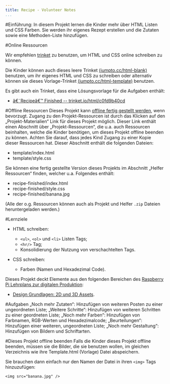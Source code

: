 ```yaml
---
title: Recipe - Volunteer Notes
...
```


#Einführung:
In diesem Projekt lernen die Kinder mehr über HTML Listen und CSS Farben. Sie werden ihr eigenes Rezept erstellen und die Zutaten sowie eine Methoden-Liste hinzufügen.

#Online Ressourcen

Wir empfehlen [trinket](https://trinket.io/) zu benutzen, um HTML und CSS online schreiben zu können.

Die Kinder können auch dieses leere Trinket [(jumpto.cc/html-blank)](http://jumpto.cc/html-blank) benutzen, um ihr eigenes HTML und CSS zu schreiben oder alternativ können sie dieses Vorlage-Trinket [(jumpto.cc/html-template)](http://jumpto.cc/html-template) benutzen.

Es gibt auch ein Trinket, dass eine Lösungsvorlage für die Aufgaben enthält:

+ [â€˜Recipeâ€™ Finished -- trinket.io/html/c0fd9b40cd](https://trinket.io/html/c0fd9b40cd)

#Offline Ressourcen
Dieses Projekt kann [offline fertig gestellt werden](https://www.codeclubprojects.org/en-GB/resources/webdev-working-offline/), wenn bevorzugt. Zugang zu den Projekt-Ressourcen ist durch das Klicken auf den „Projekt-Materialien“ Link für dieses Projekt möglich. Dieser Link enthält einen Abschnitt über „Projekt-Ressourcen“, die u.a. auch Ressourcen beinhalten, welche die Kinder benötigen, um dieses Projekt offline beenden zu können. Achten Sie darauf, dass jedes Kind Zugang zu einer Kopie dieser Ressourcen hat. Dieser Abschnitt enthält die folgenden Dateien:

+ template/index.html
+ template/style.css

Sie können eine fertig gestellte Version dieses Projekts im Abschnitt „Helfer Ressourcen“ finden, welcher u.a. Folgendes enthält:

+ recipe-finished/index.html
+ recipe-finished/style.css
+ recipe-finished/banana.jpg

(Alle der o.g. Ressourcen können auch als Projekt und Helfer `.zip` Dateien heruntergeladen werden.)

#Lernziele
+ HTML schreiben:
	+ `<ul>`, `<ol>` und `<li>` Listen Tags;
	+ `<hr/>` Tag;
	+ Konsolidierung der Nutzung von verschachtelten Tags.

+ CSS schreiben:
	+ Farben (Namen und Hexadezimal Code).

Dieses Projekt deckt Elemente aus den folgenden Bereichen des [Raspberry Pi Lehrplans zur digitalen Produktion](http://rpf.io/curriculum):

+ [Design Grundlagen: 2D und 3D Assets](https://www.raspberrypi.org/curriculum/design/creator).

#Aufgaben
„Noch mehr Zutaten“: Hinzufügen von weiteren Posten zu einer ungeordneten Liste;
„Weitere Schritte“: Hinzufügen von weiteren Schritten zu einer geordneten Liste;
„Noch mehr Farben“: Hinzufügen von Farbnamen, RGB-Werten und Hexadezimalcode;
„Beurteilungen“: Hinzufügen einer weiteren, ungeordneten Liste;
„Noch mehr Gestaltung“: Hinzufügen von Bildern und Schriftarten.

#Dieses Projekt offline beenden
Falls die Kinder dieses Projekt offline beenden, müssen sie die Bilder, die sie benutzen wollen, im gleichen Verzeichnis wie ihre Template.html (Vorlage) Datei abspeichern.

Sie brauchen dann einfach nur den Namen der Datei in ihren `<img>` Tags hinzuzufügen:

```
<img src="banana.jpg" />
```
